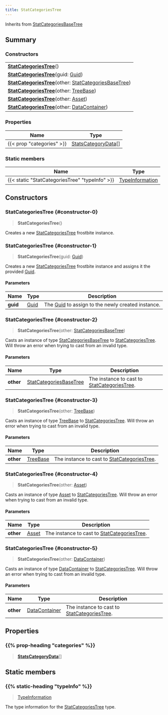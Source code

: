 ```yaml
---
title: StatCategoriesTree
---
```


Inherits from 
[StatCategoriesBaseTree](/vext/ref/fb/statcategoriesbasetree)

## Summary
### Constructors
| |
| ----------- |
| **[StatCategoriesTree](#constructor-0)**() |
| **[StatCategoriesTree](#constructor-1)**(guid: [Guid](/vext/ref/shared/class/guid)) |
| **[StatCategoriesTree](#constructor-2)**(other: [StatCategoriesBaseTree](/vext/ref/fb/statcategoriesbasetree)) |
| **[StatCategoriesTree](#constructor-3)**(other: [TreeBase](/vext/ref/fb/treebase)) |
| **[StatCategoriesTree](#constructor-4)**(other: [Asset](/vext/ref/fb/asset)) |
| **[StatCategoriesTree](#constructor-5)**(other: [DataContainer](/vext/ref/shared/class/datacontainer)) |

### Properties
| Name | Type |
| ---- | ---- |
| {{< prop "categories" >}} | [StatsCategoryData](/vext/ref/fb/statscategorydata)[] |

### Static members
| Name | Type |
| ---- | ---- |
| {{< static "StatCategoriesTree" "typeInfo" >}} | [TypeInformation](/vext/ref/shared/class/typeinformation) |

## Constructors
### StatCategoriesTree {#constructor-0}
> **StatCategoriesTree**()

Creates a new [StatCategoriesTree](/vext/ref/fb/statcategoriestree) frostbite instance.

### StatCategoriesTree {#constructor-1}
> **StatCategoriesTree**(guid: [Guid](/vext/ref/shared/class/guid))

Creates a new [StatCategoriesTree](/vext/ref/fb/statcategoriestree) frostbite instance and assigns it the provided [Guid](/vext/ref/shared/class/guid).

#### Parameters
| Name | Type | Description |
| ---- | ---- | ----------- |
| **guid** | [Guid](/vext/ref/shared/class/guid) | The [Guid](/vext/ref/shared/class/guid) to assign to the newly created instance. |

### StatCategoriesTree {#constructor-2}
> **StatCategoriesTree**(other: [StatCategoriesBaseTree](/vext/ref/fb/statcategoriesbasetree))

Casts an instance of type [StatCategoriesBaseTree](/vext/ref/fb/statcategoriesbasetree) to [StatCategoriesTree](/vext/ref/fb/statcategoriestree). Will throw an error when trying to cast from an invalid type.

#### Parameters
| Name | Type | Description |
| ---- | ---- | ----------- |
| **other** | [StatCategoriesBaseTree](/vext/ref/fb/statcategoriesbasetree) | The instance to cast to [StatCategoriesTree](/vext/ref/fb/statcategoriestree). |

### StatCategoriesTree {#constructor-3}
> **StatCategoriesTree**(other: [TreeBase](/vext/ref/fb/treebase))

Casts an instance of type [TreeBase](/vext/ref/fb/treebase) to [StatCategoriesTree](/vext/ref/fb/statcategoriestree). Will throw an error when trying to cast from an invalid type.

#### Parameters
| Name | Type | Description |
| ---- | ---- | ----------- |
| **other** | [TreeBase](/vext/ref/fb/treebase) | The instance to cast to [StatCategoriesTree](/vext/ref/fb/statcategoriestree). |

### StatCategoriesTree {#constructor-4}
> **StatCategoriesTree**(other: [Asset](/vext/ref/fb/asset))

Casts an instance of type [Asset](/vext/ref/fb/asset) to [StatCategoriesTree](/vext/ref/fb/statcategoriestree). Will throw an error when trying to cast from an invalid type.

#### Parameters
| Name | Type | Description |
| ---- | ---- | ----------- |
| **other** | [Asset](/vext/ref/fb/asset) | The instance to cast to [StatCategoriesTree](/vext/ref/fb/statcategoriestree). |

### StatCategoriesTree {#constructor-5}
> **StatCategoriesTree**(other: [DataContainer](/vext/ref/shared/class/datacontainer))

Casts an instance of type [DataContainer](/vext/ref/shared/class/datacontainer) to [StatCategoriesTree](/vext/ref/fb/statcategoriestree). Will throw an error when trying to cast from an invalid type.

#### Parameters
| Name | Type | Description |
| ---- | ---- | ----------- |
| **other** | [DataContainer](/vext/ref/shared/class/datacontainer) | The instance to cast to [StatCategoriesTree](/vext/ref/fb/statcategoriestree). |

## Properties
### {{% prop-heading "categories" %}}
> **[StatsCategoryData](/vext/ref/fb/statscategorydata)**[]

## Static members
### {{% static-heading "typeInfo" %}}
> [TypeInformation](/vext/ref/shared/class/typeinformation)

The type information for the [StatCategoriesTree](/vext/ref/fb/statcategoriestree) type.

